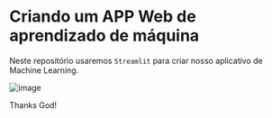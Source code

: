 # Criando um APP Web de aprendizado de máquina

Neste repositório usaremos `Streamlit` para criar nosso aplicativo de Machine Learning.


![image](https://user-images.githubusercontent.com/69597971/194786229-03e13e0e-058b-4f21-866f-acdbed6df181.png)




Thanks God! 
